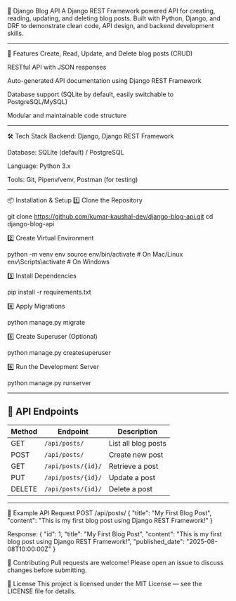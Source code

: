 📝 Django Blog API
A Django REST Framework powered API for creating, reading, updating, and deleting blog posts.
Built with Python, Django, and DRF to demonstrate clean code, API design, and backend development skills.

---

🚀 Features
Create, Read, Update, and Delete blog posts (CRUD)

RESTful API with JSON responses

Auto-generated API documentation using Django REST Framework

Database support (SQLite by default, easily switchable to PostgreSQL/MySQL)

Modular and maintainable code structure

---

🛠️ Tech Stack
Backend: Django, Django REST Framework

Database: SQLite (default) / PostgreSQL

Language: Python 3.x

Tools: Git, Pipenv/venv, Postman (for testing)

---

📦 Installation & Setup
1️⃣ Clone the Repository

git clone https://github.com/kumar-kaushal-dev/django-blog-api.git
cd django-blog-api

2️⃣ Create Virtual Environment

python -m venv env
source env/bin/activate   # On Mac/Linux
env\Scripts\activate      # On Windows

3️⃣ Install Dependencies

pip install -r requirements.txt

4️⃣ Apply Migrations

python manage.py migrate

5️⃣ Create Superuser (Optional)

python manage.py createsuperuser

6️⃣ Run the Development Server

python manage.py runserver

---
## 🚀 API Endpoints

| Method  | Endpoint          | Description          |
|---------|------------------|----------------------|
| GET     | `/api/posts/`    | List all blog posts  |
| POST    | `/api/posts/`    | Create new post      |
| GET     | `/api/posts/{id}/` | Retrieve a post     |
| PUT     | `/api/posts/{id}/` | Update a post       |
| DELETE  | `/api/posts/{id}/` | Delete a post       |

---

🧪 Example API Request
POST /api/posts/
{
    "title": "My First Blog Post",
    "content": "This is my first blog post using Django REST Framework!"
}

Response:
{
    "id": 1,
    "title": "My First Blog Post",
    "content": "This is my first blog post using Django REST Framework!",
    "published_date": "2025-08-08T10:00:00Z"
}

🤝 Contributing
Pull requests are welcome! Please open an issue to discuss changes before submitting.

📜 License
This project is licensed under the MIT License — see the LICENSE file for details.


